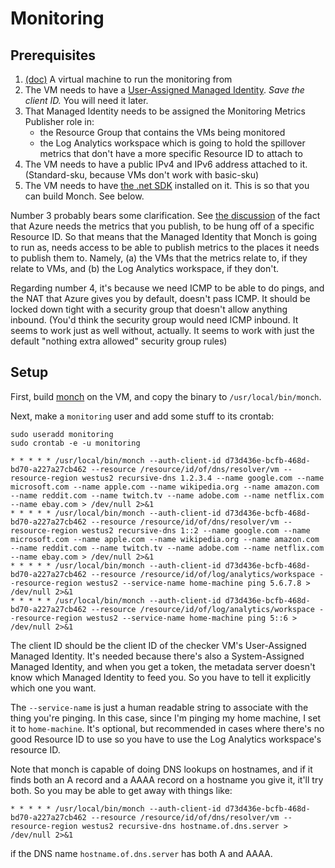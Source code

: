 # Monitoring

## Prerequisites

1. [(doc)](../virtual-machines/virtual-machines.md) A virtual machine to run
   the monitoring from
2. The VM needs to have a [User-Assigned Managed
   Identity](https://docs.microsoft.com/en-us/azure/active-directory/managed-identities-azure-resources/how-to-manage-ua-identity-portal). *Save the client
   ID.* You will need it later.
3. That Managed Identity needs to be assigned the Monitoring Metrics Publisher
   role in:
   - the Resource Group that contains the VMs being monitored
   - the Log Analytics workspace which is going to hold the spillover metrics
     that don't have a more specific Resource ID to attach to
4. The VM needs to have a public IPv4 and IPv6 address attached to it.
   (Standard-sku, because VMs don't work with basic-sku)
5. The VM needs to have [the .net
   SDK](https://docs.microsoft.com/en-us/dotnet/core/install/) installed on it.
   This is so that you can build Monch. See below.

Number 3 probably bears some clarification. See [the
discussion](rationale-and-motivations.md#slight-fly-in-the-ointment) of the
fact that Azure needs the metrics that you publish, to be hung off of a
specific Resource ID. So that means that the Managed Identity that Monch
is going to run as, needs access to be able to publish metrics to the
places it needs to publish them to. Namely, (a) the VMs that the metrics
relate to, if they relate to VMs, and (b) the Log Analytics workspace,
if they don't.

Regarding number 4, it's because we need ICMP to be able to do pings, and
the NAT that Azure gives you by default, doesn't pass ICMP. It should be
locked down tight with a security group that doesn't allow anything
inbound. (You'd think the security group would need ICMP inbound. It
seems to work just as well without, actually. It seems to work with
just the default "nothing extra allowed" security group rules)

## Setup

First, build [monch](monch/) on the VM, and copy the binary to
`/usr/local/bin/monch`.

Next, make a `monitoring` user and add some stuff to its crontab:

```
sudo useradd monitoring
sudo crontab -e -u monitoring
```

```
* * * * * /usr/local/bin/monch --auth-client-id d73d436e-bcfb-468d-bd70-a227a27cb462 --resource /resource/id/of/dns/resolver/vm --resource-region westus2 recursive-dns 1.2.3.4 --name google.com --name microsoft.com --name apple.com --name wikipedia.org --name amazon.com --name reddit.com --name twitch.tv --name adobe.com --name netflix.com --name ebay.com > /dev/null 2>&1
* * * * * /usr/local/bin/monch --auth-client-id d73d436e-bcfb-468d-bd70-a227a27cb462 --resource /resource/id/of/dns/resolver/vm --resource-region westus2 recursive-dns 1::2 --name google.com --name microsoft.com --name apple.com --name wikipedia.org --name amazon.com --name reddit.com --name twitch.tv --name adobe.com --name netflix.com --name ebay.com > /dev/null 2>&1
* * * * * /usr/local/bin/monch --auth-client-id d73d436e-bcfb-468d-bd70-a227a27cb462 --resource /resource/id/of/log/analytics/workspace --resource-region westus2 --service-name home-machine ping 5.6.7.8 > /dev/null 2>&1
* * * * * /usr/local/bin/monch --auth-client-id d73d436e-bcfb-468d-bd70-a227a27cb462 --resource /resource/id/of/log/analytics/workspace --resource-region westus2 --service-name home-machine ping 5::6 > /dev/null 2>&1
```

The client ID should be the client ID of the checker VM's User-Assigned
Managed Identity. It's needed because there's also a System-Assigned Managed
Identity, and when you get a token, the metadata server doesn't know which
Managed Identity to feed you. So you have to tell it explicitly which one
you want.

The `--service-name` is just a human readable string to associate with the
thing you're pinging. In this case, since I'm pinging my home machine, I
set it to `home-machine`. It's optional, but recommended in cases where
there's no good Resource ID to use so you have to use the Log Analytics
workspace's resource ID.

Note that monch is capable of doing DNS lookups on hostnames, and if it finds
both an A record and a AAAA record on a hostname you give it, it'll try both.
So you may be able to get away with things like:

```
* * * * * /usr/local/bin/monch --auth-client-id d73d436e-bcfb-468d-bd70-a227a27cb462 --resource /resource/id/of/dns/resolver/vm --resource-region westus2 recursive-dns hostname.of.dns.server > /dev/null 2>&1
```

if the DNS name `hostname.of.dns.server` has both A and AAAA.
